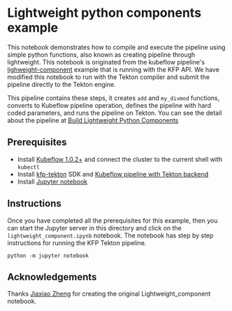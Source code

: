 # Lightweight python components example
This notebook demonstrates how to compile and execute the pipeline using simple python functions, also known as creating pipeline through lightweight. This notebook is originated from the kubeflow pipeline's [lighweight-component](https://github.com/kubeflow/pipelines/tree/master/samples/core/lightweight_component) example that is running with the KFP API. We have modified this notebook to run with the Tekton compiler and submit the pipeline directly to the Tekton engine.

This pipeline contains these steps, it creates `add` and `my_divmod` functions, converts to Kubeflow pipeline operation, defines the pipeline with hard coded parameters, and runs the pipeline on Tekton. You can see the detail about the pipeline at [Build Lightweight Python Components](https://www.kubeflow.org/docs/pipelines/sdk/lightweight-python-components/)

## Prerequisites
- Install [Kubeflow 1.0.2+](https://www.kubeflow.org/docs/started/getting-started/) and connect the cluster to the current shell with `kubectl`
- Install [kfp-tekton](/sdk/README.md#steps) SDK and [Kubeflow pipeline with Tekton backend](/tekton_kfp_guide.md)
- Install [Jupyter notebook](https://jupyter.org/install)

## Instructions

Once you have completed all the prerequisites for this example, then you can start the Jupyter server in this directory and click on the `lightweight_component.ipynb` notebook. The notebook has step by step instructions for running the KFP Tekton pipeline.
```
python -m jupyter notebook
```

## Acknowledgements

Thanks [Jiaxiao Zheng](https://github.com/numerology) for creating the original Lightweight_component notebook.
